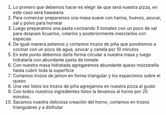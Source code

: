 1. Lo primero que debemos hacer es elegir de que será nuestra pizza, en este caso será hawaiana
2. Para comenzar preparamos una masa suave con harina, huevos, azucar, sal y polvo para hornear
3. Luego preparamos una pasta cocinando 5 tomates con un poco de sal para despues licuarlos, colarlos y posteriormente mezclarlos con especias
4. De igual manera pelamos y cortamos trozos de piña que pondremos a cocinar con un poco de agua, azucar y canela por 10 minutos
5. En este punto debemos darle forma circular a nuestra masa y luego hidratarla con abundante pasta de tomate
6. Con nuestra masa hidratada agregaremos abundante queso mozzarella hasta cubrir toda la superficie
7. Cortamos trozos de jamon en forma triangular y los esparcimos sobre el queso
8. Una vez listos los trozos de piña agregamos en nuestra pizza al gusto
9. Con todos nuestros ingredientes listos la llevamos al horno por 25 minutos.
10. Sacamos nuestra deliciosa creación del horno, cortamos en trozos triangulares y a disfrutar